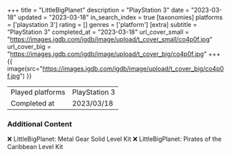 +++
title = "LittleBigPlanet"
description = "PlayStation 3"
date = "2023-03-18"
updated = "2023-03-18"
in_search_index = true
[taxonomies]
platforms = ['playstation 3']
rating = []
genres = ['platform']
[extra]
subtitle = "PlayStation 3"
completed_at = "2023-03-18"
url_cover_small = "https://images.igdb.com/igdb/image/upload/t_cover_small/co4p0f.jpg"
url_cover_big = "https://images.igdb.com/igdb/image/upload/t_cover_big/co4p0f.jpg"
+++
{{ image(src="https://images.igdb.com/igdb/image/upload/t_cover_big/co4p0f.jpg") }}

|              |            |
| ------------ | ---------- |
| Played platforms    | PlayStation 3 |
| Completed at | 2023/03/18 |



### Additional Content


❌ LittleBigPlanet: Metal Gear Solid Level Kit
❌ LittleBigPlanet: Pirates of the Caribbean Level Kit